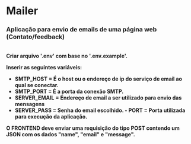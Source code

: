 # Mailer

<h3><b>Aplicação para envio de emails de uma página web (Contato/feedback)</h3>
<br>
Criar arquivo '.env' com base no '.env.example'.

Inserir as seguintes variáveis:

- <b>SMTP_HOST</b> = É o host ou o endereço de ip do serviço de email ao qual se conectar.
- <b>SMTP_PORT</b> = É a porta da conexão SMTP.
- <b>SERVER_EMAIL</b> = Endereço de email a ser utilizado para envio das mensagens
- <b>SERVER_PASS</b> = Senha do email escolhido.
	-<b> PORT </b>= Porta utilizada para execução da aplicação.

O FRONTEND deve enviar uma requisição do tipo POST contendo um JSON com os dados "name", "email" e "message".
